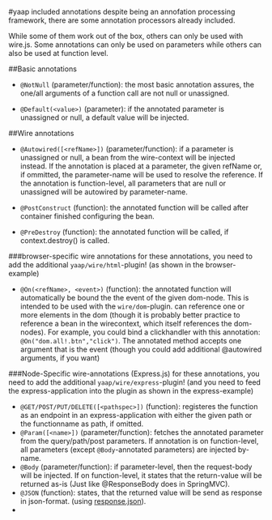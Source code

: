 #yaap included annotations
despite being an annofation processing framework, there are some annotation processors already included.

While some of them work out of the box, others can only be used with wire.js. 
Some annotations can only be used on parameters while others can also be used at function level.

##Basic annotations

* `@NotNull` (parameter/function): the most basic annotation assures, 
	the one/all arguments of a function call are not null or unassigned.

* `@Default(<value>)` (parameter): if the annotated parameter is unassigned or null, a default value will be injected.


##Wire annotations

* `@Autowired([<refName>])` (parameter/function): if a parameter is unassigned or null, a bean from the wire-context will be injected instead.
		If the annotation is placed at a parameter, the given refName or, if ommitted, the parameter-name will be used to resolve the reference.
		If the annotation is function-level, all parameters that are null or unassigned will be autowired by parameter-name.

* `@PostConstruct` (function): the annotated function will be called after container finished configuring the bean.

* `@PreDestroy` (function): the annotated function will be called, if context.destroy() is called.

###browser-specific wire annotations
for these annotations, you need to add the additional `yaap/wire/html`-plugin! (as shown in the browser-example)

* `@On(<refName>, <event>)` (function): the annotated function will automatically be bound the the event of the given dom-node.
	This is intended to be used with the `wire/dom`-plugin. <refName> can reference one or more elements in the dom (though 
	it is probably better practice to reference a bean in the wirecontext, which itself references the dom-nodes).
	For example, you could bind a clickhandler with this annotation: `@On("dom.all!.btn","click")`. 
	The annotated method accepts one argument that is the event (though you could add additional @autowired arguments, if you want)

###Node-Specific wire-annotations (Express.js)
for these annotations, you need to add the additional `yaap/wire/express`-plugin! (and you need to feed the express-application into the plugin as shown in the express-example)

* `@GET/POST/PUT/DELETE([<pathspec>])` (function): registeres the function as an endpoint in an express-application with either the given path 
	or the functionname as path, if omitted.
* `@Param([<name>])` (parameter/function): fetches the annotated parameter from the query/path/post parameters. 
	If annotation is on function-level, all parameters (except `@Body`-annotated parameters) are injected by-name.
* `@Body` (parameter/function): if parameter-level, then the request-body will be injected. If on function-level, 
	it states that the return-value will be returned as-is (Just like @ResponseBody does in SpringMVC).
* `@JSON` (function): states, that the returned value will be send as response in json-format. (using [response.json](http://expressjs.com/api.html#res.json)).
* 